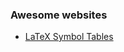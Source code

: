 
### Awesome websites

- [LaTeX Symbol Tables](https://wikieducator.org/Help:LaTeX_Symbol_Tables_-_Mathematics)
